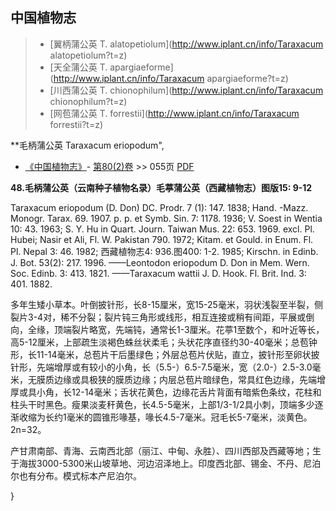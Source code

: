 

## 中国植物志

> * [翼柄蒲公英  T.  alatopetiolum](http://www.iplant.cn/info/Taraxacum alatopetiolum?t=z)
> * [天全蒲公英  T.  apargiaeforme](http://www.iplant.cn/info/Taraxacum apargiaeforme?t=z)
> * [川西蒲公英  T.  chionophilum](http://www.iplant.cn/info/Taraxacum chionophilum?t=z)
> * [网苞蒲公英  T.  forrestii](http://www.iplant.cn/info/Taraxacum forrestii?t=z)

**毛柄蒲公英 Taraxacum eriopodum",


* [《中国植物志》](http://www.iplant.cn/frps)- [第80(2)卷](http://www.iplant.cn/frps/vol/80(2)) >> 055页 [PDF](http://www.iplant.cn/frps/pdf/80(2)/055.PDF)

**48.毛柄蒲公英（云南种子植物名录）毛葶蒲公英（西藏植物志）图版15: 9-12**

Taraxacum eriopodum (D. Don) DC. Prodr. 7 (1): 147. 1838; Hand. -Mazz. Monogr. Tarax. 69. 1907. p. p. et Symb. Sin. 7: 1178. 1936; V. Soest in Wentia 10: 43. 1963; S. Y. Hu in Quart. Journ. Taiwan Mus. 22: 653. 1969. excl. Pl. Hubei; Nasir et Ali, Fl. W. Pakistan 790. 1972; Kitam. et Gould. in Enum. Fl. Pl. Nepal 3: 46. 1982; 西藏植物志4: 936.图400: 1-2. 1985; Kirschn. in Edinb. J. Bot. 53(2): 217. 1996. ——Leontodon eriopodum D. Don in Mem. Wern. Soc. Edinb. 3: 413. 1821. ——Taraxacum wattii J. D. Hook. Fl. Brit. Ind. 3: 401. 1882.

多年生矮小草本。叶倒披针形，长8-15厘米，宽15-25毫米，羽状浅裂至半裂，侧裂片3-4对，稀不分裂；裂片钝三角形或线形，相互连接或稍有间距，平展或倒向，全缘，顶端裂片略宽，先端钝，通常长1-3厘米。花葶1至数个，和叶近等长，高5-12厘米，上部疏生淡褐色蛛丝状柔毛；头状花序直径约30-40毫米；总苞钟形，长11-14毫米，总苞片干后墨绿色；外层总苞片伏贴，直立，披针形至卵状披针形，先端增厚或有较小的小角，长（5.5-）6.5-7.5毫米，宽（2.0-）2.5-3.0毫米，无膜质边缘或具极狭的膜质边缘；内层总苞片暗绿色，常具红色边缘，先端增厚或具小角，长12-14毫米；舌状花黄色，边缘花舌片背面有暗紫色条纹，花柱和柱头干时黑色。瘦果淡麦秆黄色，长4.5-5毫米，上部1/3-1/2具小刺，顶端多少逐渐收缩为长约1毫米的圆锥形喙基，喙长4.5-7毫米。冠毛长5-7毫米，淡黄色。2n=32。

产甘肃南部、青海、云南西北部（丽江、中甸、永胜）、四川西部及西藏等地；生于海拔3000-5300米山坡草地、河边沼泽地上。印度西北部、锡金、不丹、尼泊尔也有分布。模式标本产尼泊尔。


}